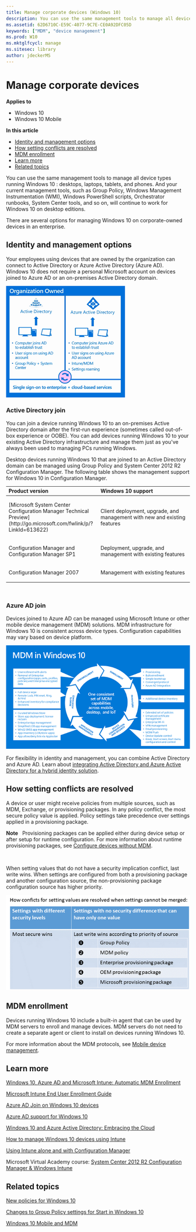 ```yaml
---
title: Manage corporate devices (Windows 10)
description: You can use the same management tools to manage all device types running Windows 10 -- desktops, laptops, tablets, and phones.
ms.assetid: 62D6710C-E59C-4077-9C7E-CE0A92DFC05D
keywords: ["MDM", "device management"]
ms.prod: W10
ms.mktglfcycl: manage
ms.sitesec: library
author: jdeckerMS
---
```


# Manage corporate devices


**Applies to**

-   Windows 10
-   Windows 10 Mobile

**In this article**

-   [Identity and management options](#identity_and_management_options)
-   [How setting conflicts are resolved](#how_setting_conflicts_are_resolved)
-   [MDM enrollment](#mdm_enrollment)
-   [Learn more](#learn_more)
-   [Related topics](#related_topics)

You can use the same management tools to manage all device types running Windows 10 : desktops, laptops, tablets, and phones. And your current management tools, such as Group Policy, Windows Management Instrumentation (WMI), Windows PowerShell scripts, Orchestrator runbooks, System Center tools, and so on, will continue to work for Windows 10 on desktop editions.

There are several options for managing Windows 10 on corporate-owned devices in an enterprise.

## Identity and management options


Your employees using devices that are owned by the organization can connect to Active Directory or Azure Active Directory (Azure AD). Windows 10 does not require a personal Microsoft account on devices joined to Azure AD or an on-premises Active Directory domain.

![choose active directory or azure ad for identity](images/identitychoices.png)

### Active Directory join

You can join a device running Windows 10 to an on-premises Active Directory domain after the first-run experience (sometimes called out-of-box experience or OOBE). You can add devices running Windows 10 to your existing Active Directory infrastructure and manage them just as you've always been used to managing PCs running Windows.

Desktop devices running Windows 10 that are joined to an Active Directory domain can be managed using Group Policy and System Center 2012 R2 Configuration Manager. The following table shows the management support for Windows 10 in Configuration Manager.

<table>
<colgroup>
<col width="50%" />
<col width="50%" />
</colgroup>
<thead>
<tr class="header">
<th align="left">Product version</th>
<th align="left">Windows 10 support</th>
</tr>
</thead>
<tbody>
<tr class="odd">
<td align="left"><p>[Microsoft System Center Configuration Manager Technical Preview](http://go.microsoft.com/fwlink/p/?LinkId=613622)</p></td>
<td align="left"><p>Client deployment, upgrade, and management with new and existing features</p></td>
</tr>
<tr class="even">
<td align="left"><p>Configuration Manager and Configuration Manager SP1</p></td>
<td align="left"><p>Deployment, upgrade, and management with existing features</p></td>
</tr>
<tr class="odd">
<td align="left"><p>Configuration Manager 2007</p></td>
<td align="left"><p>Management with existing features</p></td>
</tr>
</tbody>
</table>

 

### Azure AD join

Devices joined to Azure AD can be managed using Microsoft Intune or other mobile device management (MDM) solutions. MDM infrastructure for Windows 10 is consistent across device types. Configuration capabilities may vary based on device platform.

![mdm options for mobile, desktop, and iot through device lifecycle](images/mdm.png)

For flexibility in identity and management, you can combine Active Directory and Azure AD. Learn about [integrating Active Directory and Azure Active Directory for a hybrid identity solution](http://go.microsoft.com/fwlink/p/?LinkId=613209).

## How setting conflicts are resolved


A device or user might receive policies from multiple sources, such as MDM, Exchange, or provisioning packages. In any policy conflict, the most secure policy value is applied. Policy settings take precedence over settings applied in a provisioning package.

**Note**  
Provisioning packages can be applied either during device setup or after setup for runtime configuration. For more information about runtime provisioning packages, see [Configure devices without MDM](configure-devices-without-mdm.md).

 

When setting values that do not have a security implication conflict, last write wins. When settings are configured from both a provisioning package and another configuration source, the non-provisioning package configuration source has higher priority.

![](images/configconflict.png)

## MDM enrollment


Devices running Windows 10 include a built-in agent that can be used by MDM servers to enroll and manage devices. MDM servers do not need to create a separate agent or client to install on devices running Windows 10.

For more information about the MDM protocols, see [Mobile device management](http://go.microsoft.com/fwlink/p/?LinkID=533172).

## Learn more


[Windows 10, Azure AD and Microsoft Intune: Automatic MDM Enrollment](http://go.microsoft.com/fwlink/p/?LinkId=623321)

[Microsoft Intune End User Enrollment Guide](http://go.microsoft.com/fwlink/p/?LinkID=617169)

[Azure AD Join on Windows 10 devices](http://go.microsoft.com/fwlink/p/?LinkId=616791)

[Azure AD support for Windows 10](http://go.microsoft.com/fwlink/p/?LinkID=615765)

[Windows 10 and Azure Active Directory: Embracing the Cloud](http://go.microsoft.com/fwlink/p/?LinkId=615768)

[How to manage Windows 10 devices using Intune](http://go.microsoft.com/fwlink/p/?LinkId=613620)

[Using Intune alone and with Configuration Manager](http://go.microsoft.com/fwlink/p/?LinkId=613207)

Microsoft Virtual Academy course: [System Center 2012 R2 Configuration Manager & Windows Intune](http://go.microsoft.com/fwlink/p/?LinkId=613208)

## Related topics


[New policies for Windows 10](new-policies-for-windows-10.md)

[Changes to Group Policy settings for Start in Windows 10](changes-to-start-policies-in-windows-10.md)

[Windows 10 Mobile and MDM](windows-10-mobile-and-mdm.md)

 

 





